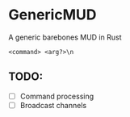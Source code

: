 # GenericMUD
A generic barebones MUD in Rust

```
<command> <arg?>\n
```

## TODO:

* [ ] Command processing
* [ ] Broadcast channels

